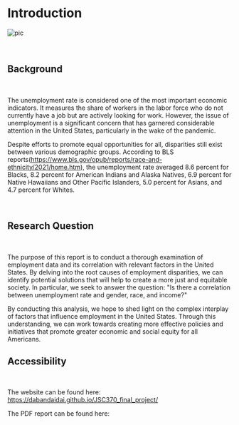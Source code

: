 # Introduction

![pic](https://user-images.githubusercontent.com/90293930/234728294-8e6f76e8-7dfc-4d5d-9b32-d870ecffa423.jpeg)


<br>

## Background

<br>

The unemployment rate is considered one of the most important economic indicators. It measures the share of workers in the labor force who do not currently have a job but are actively looking for work. However, the issue of unemployment is a significant concern that has garnered considerable attention in the United States, particularly in the wake of the pandemic. 

Despite efforts to promote equal opportunities for all, disparities still exist between various demographic groups. According to BLS reports(https://www.bls.gov/opub/reports/race-and-ethnicity/2021/home.htm), the unemployment rate averaged 8.6 percent for Blacks, 8.2 percent for American Indians and Alaska Natives, 6.9 percent for Native Hawaiians and Other Pacific Islanders, 5.0 percent for Asians, and 4.7 percent for Whites. 

<br>

## Research Question

<br>

The purpose of this report is to conduct a thorough examination of employment data and its correlation with relevant factors in the United States. By delving into the root causes of employment disparities, we can identify potential solutions that will help to create a more just and equitable society. In particular, we seek to answer the question: "Is there a correlation between unemployment rate and gender, race, and income?"

By conducting this analysis, we hope to shed light on the complex interplay of factors that influence employment in the United States. Through this understanding, we can work towards creating more effective policies and initiatives that promote greater economic and social equity for all Americans.

## Accessibility

<br>

The website can be found here: https://dabandaidai.github.io/JSC370_final_project/

The PDF report can be found here:  
